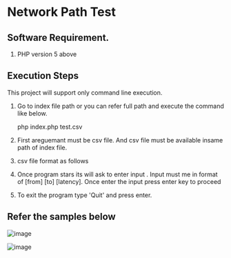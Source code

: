 # Network Path Test

## Software Requirement.

1. PHP version 5 above

## Execution Steps

This project will support only command line execution.

1. Go to index file path or you can refer full path and execute the command like below.
   
   php index.php test.csv
2. First areguemant must be csv file. And csv file must be available insame path of index file.
3. csv file format as follows
4. Once program stars its will ask to enter input . Input must me in format of [from] [to] [latency]. Once enter the input press enter key to proceed
5. To exit the program type 'Quit' and press enter.

## Refer the samples below
![image](https://user-images.githubusercontent.com/113073809/189060243-9e030f33-1922-435d-91a8-96fd057817d0.png)

![image](https://user-images.githubusercontent.com/113073809/189060630-733dde50-cd48-4f48-870a-5fe235ca492b.png)


